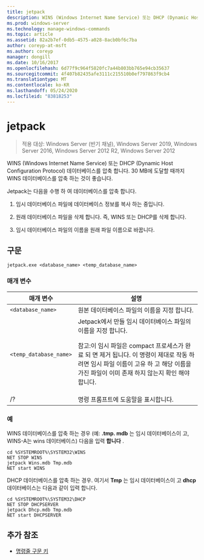 ```yaml
---
title: jetpack
description: WINS (Windows Internet Name Service) 또는 DHCP (Dynamic Host Configuration Protocol) 데이터베이스를 압축 하는 jetpack 명령에 대 한 참조 항목입니다.
ms.prod: windows-server
ms.technology: manage-windows-commands
ms.topic: article
ms.assetid: 82a2b7ef-0db5-4575-a028-8acb0bf6c7ba
author: coreyp-at-msft
ms.author: coreyp
manager: dongill
ms.date: 10/16/2017
ms.openlocfilehash: 6d77f9c964f5820fc7a44b803bb765e94cb35637
ms.sourcegitcommit: 4f407b82435afe3111c215510b0ef797863f9cb4
ms.translationtype: MT
ms.contentlocale: ko-KR
ms.lasthandoff: 05/24/2020
ms.locfileid: "83818253"
---
```

# <a name="jetpack"></a>jetpack

> 적용 대상: Windows Server (반기 채널), Windows Server 2019, Windows Server 2016, Windows Server 2012 R2, Windows Server 2012

WINS (Windows Internet Name Service) 또는 DHCP (Dynamic Host Configuration Protocol) 데이터베이스를 압축 합니다. 30 MB에 도달할 때까지 WINS 데이터베이스를 압축 하는 것이 좋습니다.

Jetpack는 다음을 수행 하 여 데이터베이스를 압축 합니다.

1. 임시 데이터베이스 파일에 데이터베이스 정보를 복사 하는 중입니다.

2. 원래 데이터베이스 파일을 삭제 합니다. 즉, WINS 또는 DHCP를 삭제 합니다.

3. 임시 데이터베이스 파일의 이름을 원래 파일 이름으로 바꿉니다.

## <a name="syntax"></a>구문

```
jetpack.exe <database_name> <temp_database_name>
```

### <a name="parameters"></a>매개 변수

| 매개 변수 | 설명 |
| ------- | -------- |
| `<database_name>` | 원본 데이터베이스 파일의 이름을 지정 합니다. |
| `<temp_database_name>` | Jetpack에서 만들 임시 데이터베이스 파일의 이름을 지정 합니다.<p>참고:이 임시 파일은 compact 프로세스가 완료 되 면 제거 됩니다. 이 명령이 제대로 작동 하려면 임시 파일 이름이 고유 하 고 해당 이름을 가진 파일이 이미 존재 하지 않는지 확인 해야 합니다. |
| /? | 명령 프롬프트에 도움말을 표시합니다. |

### <a name="examples"></a>예

WINS 데이터베이스를 압축 하는 경우 (예: **.tmp. mdb** 는 임시 데이터베이스이 고, WINS-A는 wins 데이터베이스) 다음을 입력 **합니다** .

```
cd %SYSTEMROOT%\SYSTEM32\WINS
NET STOP WINS
jetpack Wins.mdb Tmp.mdb
NET start WINS
```

DHCP 데이터베이스를 압축 하는 경우. 여기서 **Tmp** 는 임시 데이터베이스이 고 **dhcp** 데이터베이스는 다음과 같이 입력 합니다.

```
cd %SYSTEMROOT%\SYSTEM32\DHCP
NET STOP DHCPSERVER
jetpack Dhcp.mdb Tmp.mdb
NET start DHCPSERVER
```

## <a name="additional-references"></a>추가 참조

- [명령줄 구문 키](command-line-syntax-key.md)
